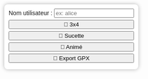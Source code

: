 
<!DOCTYPE html>
<html lang="fr">
<head>
  <meta charset="UTF-8">
  <title>GPS Logger Minimal</title>
  <meta name="viewport" content="width=device-width, initial-scale=1.0">
  <style>
    html, body, #map { height: 100%; margin: 0; }
    #controls {
      position: absolute;
      top: 10px;
      left: 10px;
      background: white;
      padding: 10px;
      z-index: 1000;
      box-shadow: 0 0 10px rgba(0,0,0,0.3);
      border-radius: 8px;
      font-family: sans-serif;
    }
    #controls button { display: block; margin: 5px 0; width: 100%; height: 20%; }
  </style>
  <link rel="stylesheet" href="https://unpkg.com/leaflet@1.9.4/dist/leaflet.css" />
  <script src="https://unpkg.com/leaflet@1.9.4/dist/leaflet.js"></script>
</head>
<body>
  <div id="controls">
    <label for="username">Nom utilisateur :</label>
    <input type="text" id="username" placeholder="ex: alice" />
    <button onclick="logPoint('3x4')">📍 3x4</button>
    <button onclick="logPoint('sucette')">📍 Sucette</button>
    <button onclick="logPoint('animé')">📍 Animé</button>
    <button onclick="exportGPX()">💾 Export GPX</button>
  </div>
  <div id="map"></div>

  <script>
    let map = L.map('map').setView([0, 0], 2);
    let points = [];

    L.tileLayer('https://{s}.tile.openstreetmap.org/{z}/{x}/{y}.png', {
      attribution: '© OpenStreetMap contributors'
    }).addTo(map);

    if (navigator.geolocation) {
      navigator.geolocation.getCurrentPosition(pos => {
        map.setView([pos.coords.latitude, pos.coords.longitude], 18);
      });
    }

    function logPoint(type) {
      const username = document.getElementById('username').value.trim();
      if (!username) {
        alert("Merci de saisir un nom d'utilisateur.");
        return;
      }

      navigator.geolocation.getCurrentPosition(pos => {
        const lat = pos.coords.latitude;
        const lon = pos.coords.longitude;
        const time = new Date().toISOString();

        points.push({ type, username, lat, lon, time });

        L.marker([lat, lon])
          .addTo(map)
          .bindPopup(type + "<br>" + username + "<br>" + time)
          .openPopup();

        console.log("Point enregistré:", type, lat, lon);
      }, err => {
        alert("Erreur de géolocalisation.");
        console.error("Géolocalisation échouée", err);
      });
    }

    function exportGPX() {
      let gpxHeader = '<?xml version="1.0" encoding="UTF-8"?>\n' +
        '<gpx version="1.1" creator="SimpleGPSLogger" xmlns="http://www.topografix.com/GPX/1/1">\n';
      let gpxFooter = '</gpx>';
      let gpxPoints = points.map(p => {
        return '  <wpt lat="' + p.lat + '" lon="' + p.lon + '">\n' +
               '    <name>' + p.type + '</name>\n' +
               '    <desc>' + p.username + '</desc>\n' +
               '    <time>' + p.time + '</time>\n' +
               '  </wpt>';
      }).join("\n");

      const blob = new Blob([gpxHeader + gpxPoints + "\n" + gpxFooter], { type: 'application/gpx+xml' });
      const url = URL.createObjectURL(blob);

      const a = document.createElement('a');
      a.href = url;
      a.download = "points.gpx";
      a.click();
      URL.revokeObjectURL(url);
    }
  </script>
</body>
</html>
